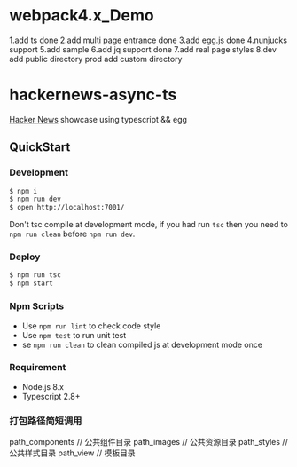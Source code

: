# webpack4.x_Demo
1.add ts done
2.add multi page entrance done
3.add egg.js done
4.nunjucks support
5.add sample
6.add jq support done
7.add real page styles
8.dev add public directory prod add custom directory

# hackernews-async-ts

[Hacker News](https://news.ycombinator.com/) showcase using typescript && egg

## QuickStart

### Development

```bash
$ npm i
$ npm run dev
$ open http://localhost:7001/
```

Don't tsc compile at development mode, if you had run `tsc` then you need to `npm run clean` before `npm run dev`.

### Deploy

```bash
$ npm run tsc
$ npm start
```

### Npm Scripts

- Use `npm run lint` to check code style 
- Use `npm test` to run unit test 
- se `npm run clean` to clean compiled js at development mode once

### Requirement

- Node.js 8.x
- Typescript 2.8+

### 打包路径简短调用
path_components // 公共组件目录
path_images // 公共资源目录
path_styles // 公共样式目录
path_view   // 模板目录

